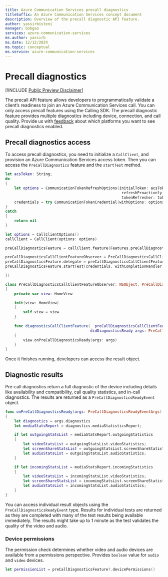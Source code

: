 ```yaml
---
title: Azure Communication Services precall diagnostics
titleSuffix: An Azure Communication Services concept document
description: Overview of the precall diagnostic API feature.
author: yassirbisteni
manager: bobgao
services: azure-communication-services
ms.author: yassirb
ms.date: 12/12/2024
ms.topic: conceptual
ms.service: azure-communication-services
---
```


# Precall diagnostics

[!INCLUDE [Public Preview Disclaimer](../../../../includes/public-preview-include.md)]

The precall API feature allows developers to programmatically validate a client’s readiness to join an Azure Communication Services call. You can only access precall features using the Calling SDK. The precall diagnostic feature provides multiple diagnostics including device, connection, and call quality. Provide us with [feedback](../../../../support.md) about which platforms you want to see precall diagnostics enabled.

## Precall diagnostics access

To access precall diagnostics, you need to initialize a `CallClient`, and provision an Azure Communication Services access token. Then you can access the `PreCallDiagnostics` feature and the `startTest` method.

```swift
let acsToken: String;
do
{
    let options = CommunicationTokenRefreshOptions(initialToken: acsToken,
                                                    refreshProactively: true,
                                                    tokenRefresher: tokenRefresher)
    credentials = try CommunicationTokenCredential(withOptions: options)
}
catch
{
    return nil
}

let options = CallClientOptions()
callClient = CallClient(options: options)

preCallDiagnosticsFeature = callClient.feature(Features.preCallDiagnostics)

preCallDiagnosticsCallClientFeatureObserver = PreCallDiagnosticsCallClientFeatureObserver(view: self)
preCallDiagnosticsFeature.delegate = preCallDiagnosticsCallClientFeatureObserver
preCallDiagnosticsFeature.startTest(credentials, withCompletionHandler: { error in

})

class PreCallDiagnosticsCallClientFeatureObserver: NSObject, PreCallDiagnosticsCallClientFeatureDelegate
{
    private var view: HomeView

    init(view: HomeView)
    {
        self.view = view
    }
    
    func diagnosticsCallClientFeature(_ preCallDiagnosticsCallClientFeature: PreCallDiagnosticsCallClientFeature, 
                                      didDiagnosticsReady args: PreCallDiagnosticsReadyEventArgs)
    {
        view.onPreCallDiagnosticsReady(args: args)
    }
}
```

Once it finishes running, developers can access the result object.

## Diagnostic results

Pre-call diagnostics return a full diagnostic of the device including details like availability and compatibility, call quality statistics, and in-call diagnostics. The results are returned as a `PreCallDiagnosticsReadyEvent` object.

```swift
func onPreCallDiagnosticsReady(args: PreCallDiagnosticsReadyEventArgs) -> Void
{
    let diagnostics = args.diagnostics
    let mediaStatsReport = diagnostics.mediaStatisticsReport;

    if let outgoingStatsList = mediaStatsReport.outgoingStatistics
    {
        let videoStatsList = outgoingStatsList.videoStatistics;
        let screenShareStatsList = outgoingStatsList.screenShareStatistics;
        let audioStatsList = outgoingStatsList.audioStatistics;
    }

    if let incomingStatsList = mediaStatsReport.incomingStatistics
    {
        let videoStatsList = incomingStatsList.videoStatistics;
        let screenShareStatsList = incomingStatsList.screenShareStatistics;
        let audioStatsList = incomingStatsList.audioStatistics;
    }
}
```

You can access individual result objects using the `PreCallDiagnosticsReadyEvent` type. Results for individual tests are returned as they are completed with many of the test results being available immediately. The results might take up to 1 minute as the test validates the quality of the video and audio.

### Device permissions

The permission check determines whether video and audio devices are available from a permissions perspective. Provides `boolean` value for `audio` and `video` devices. 

```swift
let permissionList = preCallDiagnosticsFeature?.devicePermissions()
```